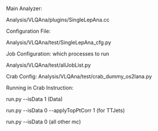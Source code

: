 Main Analyzer:

Analysis/VLQAna/plugins/SingleLepAna.cc

Configuration File:

Analysis/VLQAna/test/SingleLepAna_cfg.py

Job Configuration: which processes to run

Analysis/VLQAna/test/allJobList.py

Crab Config:
Analysis/VLQAna/test/crab_dummy_os2lana.py


Running in Crab Instruction:

run.py --isData 1 (Data)

run.py --isData 0 --applyTopPtCorr 1 (for TTJets)

run.py --isData 0 (all other mc)

